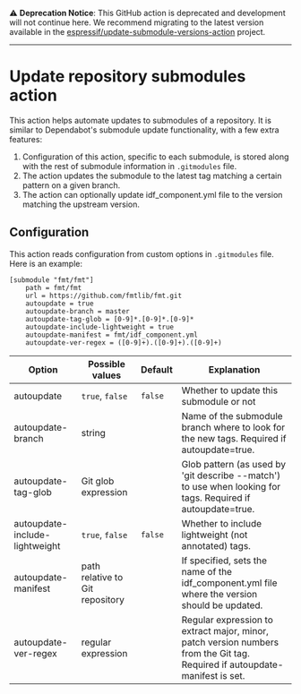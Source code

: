 :warning: **Deprecation Notice**: This GitHub action is deprecated and development will not continue here. We recommend migrating to the latest version available in the [espressif/update-submodule-versions-action](https://github.com/espressif/update-submodule-versions-action) project.

---
# Update repository submodules action

This action helps automate updates to submodules of a repository. It is similar to Dependabot's submodule update functionality, with a few extra features:

1. Configuration of this action, specific to each submodule, is stored along with the rest of submodule information in `.gitmodules` file.
2. The action updates the submodule to the latest tag matching a certain pattern on a given branch.
3. The action can optionally update idf_component.yml file to the version matching the upstream version.

## Configuration

This action reads configuration from custom options in `.gitmodules` file. Here is an example:
```
[submodule "fmt/fmt"]
	path = fmt/fmt
	url = https://github.com/fmtlib/fmt.git
	autoupdate = true
	autoupdate-branch = master
	autoupdate-tag-glob = [0-9]*.[0-9]*.[0-9]*
	autoupdate-include-lightweight = true
	autoupdate-manifest = fmt/idf_component.yml
	autoupdate-ver-regex = ([0-9]+).([0-9]+).([0-9]+)
```


| Option                         | Possible values                 | Default | Explanation                                                                                                                 |
|--------------------------------|---------------------------------|---------|-----------------------------------------------------------------------------------------------------------------------------|
| autoupdate                     | `true`, `false`                 | `false` | Whether to update this submodule or not                                                                                     |
| autoupdate-branch              | string                          |         | Name of the submodule branch where to look for the new tags. Required if autoupdate=true.                                   |
| autoupdate-tag-glob            | Git glob expression             |         | Glob pattern (as used by 'git describe --match') to use when looking for tags. Required if autoupdate=true.                 |
| autoupdate-include-lightweight | `true`, `false`                 | `false` | Whether to include lightweight (not annotated) tags.                                                                        |
| autoupdate-manifest            | path relative to Git repository |         | If specified, sets the name of the idf_component.yml file where the version should be updated.                              |
| autoupdate-ver-regex           | regular expression              |         | Regular expression to extract major, minor, patch version numbers from the Git tag. Required if autoupdate-manifest is set. |

